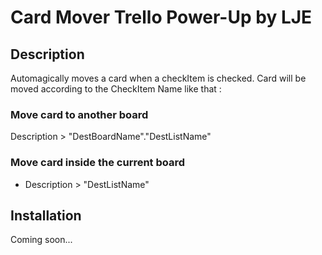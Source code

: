 # Card Mover Trello Power-Up by LJE

## Description

Automagically moves a card when a checkItem is checked. Card will be moved according to the CheckItem Name like that : 
### Move card to another board
Description > "DestBoardName"."DestListName"

### Move card inside the current board
- Description > "DestListName" 

## Installation

Coming soon...